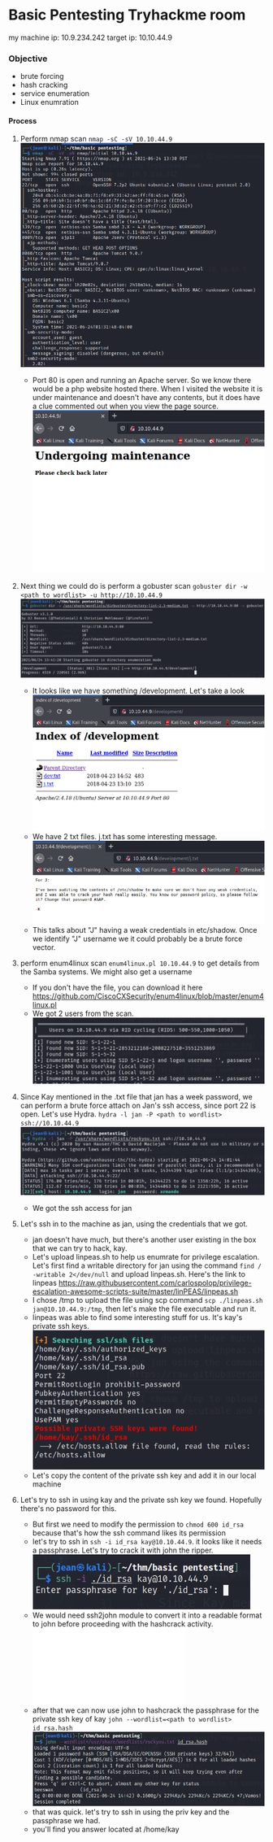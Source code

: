 # Basic Pentesting Tryhackme room
my machine ip: 10.9.234.242
target ip: 10.10.44.9

### Objective
- brute forcing
- hash cracking
- service enumeration
- Linux enumration

#### Process

1. Perform nmap scan `nmap -sC -sV 10.10.44.9`
    ![nmap scan](./images/nmapscan.png)
    - Port 80 is open and running an Apache server. So we know there would be a php website hosted there. When I visited the website it is under maintenance and doesn't have any contents, but it does have a clue commented out when you view the page source.
        ![home page](./images/homepage.png)

2. Next thing we could do is perform a gobuster scan `gobuster dir -w <path to wordlist> -u http://10.10.44.9`
    ![gobuster scan](./images/gobusterscan.png)
    - It looks like we have something /development. Let's take a look
        ![dev page](./images/devpage.png)
    - We have 2 txt files. j.txt has some interesting message.
        ![kay msg](./images/kaymsg.png)
    - This talks about "J" having a weak credentials in etc/shadow. Once we identify "J" username we it could probably be a brute force vector.

3. perform enum4linux scan `enum4linux.pl 10.10.44.9` to get details from the Samba systems. We might also get a username
    - If you don't have the file, you can download it here https://github.com/CiscoCXSecurity/enum4linux/blob/master/enum4linux.pl
    - We got 2 users from the scan.
        ![enum result](./images/enumresult.png)

4. Since Kay mentioned in the .txt file that jan has a week password, we can perform a brute force attach on Jan's ssh access, since port 22 is open. Let's use Hydra. `hydra -l jan -P <path to wordlist> ssh://10.10.44.9`
    ![hydra scan](./images/hydrascan.png)
    - We got the ssh access for jan

5. Let's ssh in to the machine as jan, using the credentials that we got.
    - jan doesn't have much, but there's another user existing in the box that we can try to hack, kay.
    - Let's upload linpeas.sh to help us enumrate for privilege escalation. Let's first find a writable directory for jan using the command `find / -writable 2</dev/null` and upload linpeas.sh. Here's the link to linpeas https://raw.githubusercontent.com/carlospolop/privilege-escalation-awesome-scripts-suite/master/linPEAS/linpeas.sh
    - I chose /tmp to upload the file using scp command `scp ./linpeas.sh jan@10.10.44.9:/tmp`, then let's make the file executable and run it.
    - linpeas was able to find some interesting stuff for us. It's kay's private ssh keys.
        ![linpeas scan](./images/linpeasscan.png)
    - Let's copy the content of the private ssh key and add it in our local machine

6. Let's try to ssh in using kay and the private ssh key we found. Hopefully there's no password for this.
    - But first we need to modify the permission to `chmod 600 id_rsa` because that's how the ssh command likes its permission
    - let's try to ssh in `ssh -i id_rsa kay@10.10.44.9`. it looks like it needs a passphrase. Let's try to crack it with john the ripper.
        ![ssh kay](./images/sshkay.png)
    - We would need ssh2john module to convert it into a readable format to john before proceeding with the hashcrack activity.
        ![ssh2john](./images/ssh2john.py)
    - after that we can now use john to hashcrack the passphrase for the private ssh key of kay `john --wordlist=<path to wordlist> id_rsa.hash`
        ![hashcrack](./images/hashcrack.png)
    - that was quick. let's try to ssh in using the priv key and the passphrase we had.
    - you'll find you answer located at /home/kay

